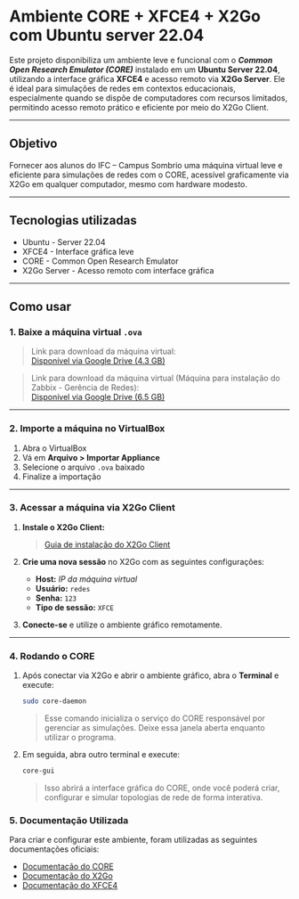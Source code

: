 # Ambiente CORE + XFCE4 + X2Go com Ubuntu server 22.04

Este projeto disponibiliza um ambiente leve e funcional com o ***Common Open Research Emulator (CORE)*** instalado em um **Ubuntu Server 22.04**, utilizando a interface gráfica **XFCE4** e acesso remoto via **X2Go Server**.
Ele é ideal para simulações de redes em contextos educacionais, especialmente quando se dispõe de computadores com recursos limitados, permitindo acesso remoto prático e eficiente por meio do X2Go Client.

---

## Objetivo

Fornecer aos alunos do IFC – Campus Sombrio uma máquina virtual leve e eficiente para simulações de redes com o CORE, acessível graficamente via X2Go em qualquer computador, mesmo com hardware modesto.

---

## Tecnologias utilizadas

- Ubuntu - Server 22.04
- XFCE4 - Interface gráfica leve
- CORE - Common Open Research Emulator
- X2Go Server - Acesso remoto com interface gráfica

---

## Como usar

### 1. Baixe a máquina virtual `.ova`

> Link para download da máquina virtual:  
> [Disponível via Google Drive (4.3 GB)](https://drive.google.com/file/d/1-s3UP2AT2UPQnrGOwnAoFs8UUB9V5TCn/view?usp=drive_link)

> Link para download da máquina virtual (Máquina para instalação do Zabbix - Gerência de Redes):  
> [Disponível via Google Drive (6.5 GB)](https://drive.google.com/file/d/1eazXA5--J1ePn37wNgSqSgtzevkGy-_y/view?usp=sharing)

---

### 2. Importe a máquina no VirtualBox

1. Abra o VirtualBox
2. Vá em **Arquivo > Importar Appliance**
3. Selecione o arquivo `.ova` baixado
4. Finalize a importação

---

### 3. Acessar a máquina via X2Go Client

1. **Instale o X2Go Client:**  

    >[Guia de instalação do X2Go Client](https://wiki.x2go.org/doku.php/doc:installation:x2goclient)  

2. **Crie uma nova sessão** no X2Go com as seguintes configurações:  
   - **Host:** *IP da máquina virtual*  
   - **Usuário:** `redes`
   - **Senha:** `123`    
   - **Tipo de sessão:** `XFCE`  

3. **Conecte-se** e utilize o ambiente gráfico remotamente.

---

### 4. Rodando o CORE

1. Após conectar via X2Go e abrir o ambiente gráfico, abra o **Terminal** e execute:

    ```bash
    sudo core-daemon
    ```
    >Esse comando inicializa o serviço do CORE responsável por gerenciar as simulações.
    >Deixe essa janela aberta enquanto utilizar o programa.

2. Em seguida, abra outro terminal e execute:

    ```bash
    core-gui
    ```

    >Isso abrirá a interface gráfica do CORE, onde você poderá criar, configurar e simular topologias de rede de forma interativa.


### 5. Documentação Utilizada

Para criar e configurar este ambiente, foram utilizadas as seguintes documentações oficiais:

- [Documentação do CORE](https://coreemu.github.io/core/)
- [Documentação do X2Go](https://wiki.x2go.org/doku.php/doc:start)
- [Documentação do XFCE4](https://docs.xfce.org/)
